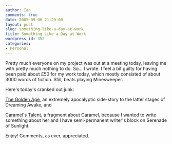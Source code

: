```yaml
---
author: Ian
comments: true
date: 2005-09-06 21:29:00
layout: post
slug: something-like-a-day-at-work
title: Something Like a Day at Work
wordpress_id: 352
categories:
- Personal
---
```


Pretty much everyone on my project was out at a meeting today, leaving me with pretty much nothing to do.  So...  I wrote.  I feel a bit guilty for having been paid about £50 for my work today, which mostly consisted of about 3000 words of fiction.  Still, beats playing Minesweeper.  

Here's today's cranked out junk:  

<a href="/fiction/the-golden-age">The Golden Age</a>, an extremely apocalyptic side-story to the latter stages of Dreaming Awake, and  

<a href="/fiction/caramel-s-talent">Caramel's Talent</a>, a fragment about Caramel, because I wanted to write something about her and I have semi-permanent writer's block on Serenade of Sunlight.  

Enjoy!  Comments, as ever, appreciated.
